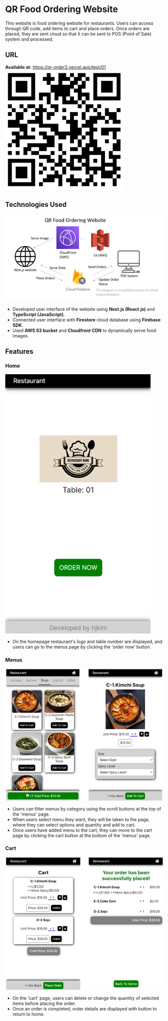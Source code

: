 # QR Food Ordering Website

This website is food ordering website for restaurants. Users can access through QR code, add items to cart and place orders. Once orders are placed, they are sent cloud so that it can be sent to POS (Point of Sale) system and processed.

## URL

**Available at:** <a href='https://qr-order2.vercel.app/test/01'>https://qr-order2.vercel.app/test/01</a>\
![QR](https://github.com/hjkim115/qr-order2/blob/main/public/readMeImage/QR.png)

## Technologies Used

![Diagram](https://github.com/hjkim115/qr-order2/blob/main/public/readMeImage/diagram.png)

- Developed user interface of the website using **Next.js (React.js)** and **TypeScript (JavaScript)**.
- Connected user interface with **Firestore** cloud database using **Firebase SDK**.
- Used **AWS S3 bucket** and **Cloudfront CDN** to dynamically serve food images.

## Features

### Home

![Home](https://github.com/hjkim115/qr-order2/blob/main/public/readMeImage/home.png)

- On the homepage restaurant's logo and table number are displayed, and users can go to the menus page by clicking the 'order now' button.

### Menus

![Menus](https://github.com/hjkim115/qr-order2/blob/main/public/readMeImage/menus.png)

- Users can filter menus by category using the scroll buttons at the top of the 'menus' page.
- When users select menu they want, they will be taken to the page, where they can select options and quantity and add to cart.
- Once users have added menu to the cart, they can move to the cart page by clicking the cart button at the bottom of the 'menus' page.

### Cart

![Cart](https://github.com/hjkim115/qr-order2/blob/main/public/readMeImage/cart.png)

- On the 'cart' page, users can delete or change the quantity of selected items before placing the order.
- Once an order is completed, order details are displayed with button to return to home.
